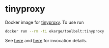 
tinyproxy
=========

Docker image for [tinyproxy](https://tinyproxy.github.io/). To use run

```bash
docker run --rm -ti ekarge/toolbelt:tinyproxy
```

See [here](https://linux.die.net/man/8/tinyproxy)
and [here](https://linux.die.net/man/5/tinyproxy.conf) for invocation details.

